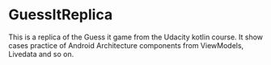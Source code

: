 # GuessItReplica
This is a replica of the Guess it game from the Udacity kotlin course. It show cases practice of Android Architecture components from ViewModels, Livedata and so on.
